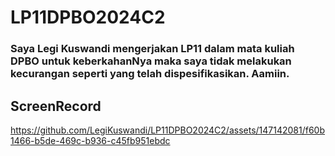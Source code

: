 # LP11DPBO2024C2

### Saya Legi Kuswandi mengerjakan LP11 dalam mata kuliah DPBO untuk keberkahanNya maka saya tidak melakukan kecurangan seperti yang telah dispesifikasikan. Aamiin.

## ScreenRecord
https://github.com/LegiKuswandi/LP11DPBO2024C2/assets/147142081/f60b1466-b5de-469c-b936-c45fb951ebdc

